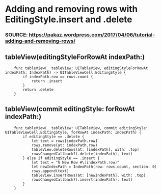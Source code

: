 # Adding and removing rows with EditingStyle.insert and .delete
### SOURCE: https://pakaz.wordpress.com/2017/04/06/tutorial-adding-and-removing-rows/

## tableView(editingStyleForRowAt indexPath:)
        func tableView(_ tableView: UITableView, editingStyleForRowAt indexPath: IndexPath) -> UITableViewCell.EditingStyle {
            if indexPath.row == rows.count {
                return .insert
            }
            return .delete
        }

## tableView(commit editingStyle:  forRowAt indexPath:) 
            
        func tableView(_ tableView: UITableView, commit editingStyle: UITableViewCell.EditingStyle, forRowAt indexPath: IndexPath) {
            if editingStyle == .delete {
                let text = rows[indexPath.row]
                rows.remove(at: indexPath.row)
                tableView.deleteRows(at: [indexPath], with: .top)
                rowsChangedCallback?(.delete(indexPath), text)
            } else if editingStyle == .insert {
                let text = "A New Row #\(indexPath.row)"
                let newIndexPath = IndexPath(row: rows.count, section: 0)
                rows.append(text)
                tableView.insertRows(at: [newIndexPath], with: .top)
                rowsChangedCallback?(.insert(indexPath), text)
            }
        }



